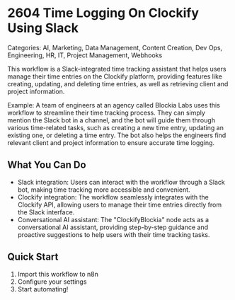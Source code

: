# 2604 Time Logging On Clockify Using Slack

Categories: AI, Marketing, Data Management, Content Creation, Dev Ops, Engineering, HR, IT, Project Management, Webhooks

This workflow is a Slack-integrated time tracking assistant that helps users manage their time entries on the Clockify platform, providing features like creating, updating, and deleting time entries, as well as retrieving client and project information.

Example: A team of engineers at an agency called Blockia Labs uses this workflow to streamline their time tracking process. They can simply mention the Slack bot in a channel, and the bot will guide them through various time-related tasks, such as creating a new time entry, updating an existing one, or deleting a time entry. The bot also helps the engineers find relevant client and project information to ensure accurate time logging.

## What You Can Do
- Slack integration: Users can interact with the workflow through a Slack bot, making time tracking more accessible and convenient.
- Clockify integration: The workflow seamlessly integrates with the Clockify API, allowing users to manage their time entries directly from the Slack interface.
- Conversational AI assistant: The "ClockifyBlockia" node acts as a conversational AI assistant, providing step-by-step guidance and proactive suggestions to help users with their time tracking tasks.

## Quick Start
1. Import this workflow to n8n
2. Configure your settings
3. Start automating!


